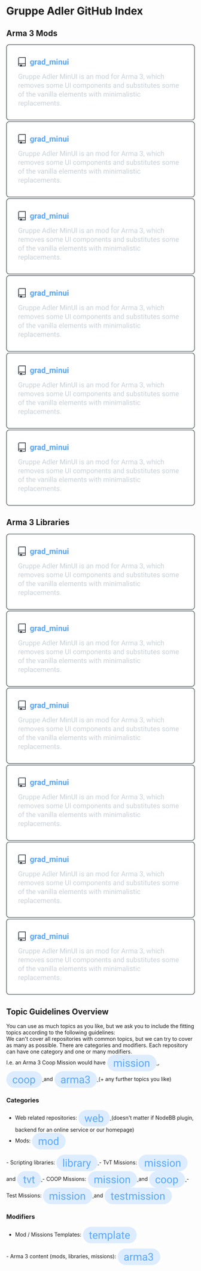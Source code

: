 # Gruppe Adler GitHub Index

## Arma 3 Mods
<p align="center">
    <a href="https://github.com/gruppe-adler/grad_minu">
        <img src="./img/repo_example.svg">
    </a>
    <a href="https://github.com/gruppe-adler/grad_minu">
        <img src="./img/repo_example.svg">
    </a>
    <a href="https://github.com/gruppe-adler/grad_minu">
        <img src="./img/repo_example.svg">
    </a>
    <a href="https://github.com/gruppe-adler/grad_minu">
        <img src="./img/repo_example.svg">
    </a>
    <a href="https://github.com/gruppe-adler/grad_minu">
        <img src="./img/repo_example.svg">
    </a>
    <a href="https://github.com/gruppe-adler/grad_minu">
        <img src="./img/repo_example.svg">
    </a>
</p>

## Arma 3 Libraries
<p align="center">
    <a href="https://github.com/gruppe-adler/grad_minu">
        <img src="./img/repo_example.svg">
    </a>
    <a href="https://github.com/gruppe-adler/grad_minu">
        <img src="./img/repo_example.svg">
    </a>
    <a href="https://github.com/gruppe-adler/grad_minu">
        <img src="./img/repo_example.svg">
    </a>
    <a href="https://github.com/gruppe-adler/grad_minu">
        <img src="./img/repo_example.svg">
    </a>
    <a href="https://github.com/gruppe-adler/grad_minu">
        <img src="./img/repo_example.svg">
    </a>
    <a href="https://github.com/gruppe-adler/grad_minu">
        <img src="./img/repo_example.svg">
    </a>
</p>

## Topic Guidelines Overview
You can use as much topics as you like, but we ask you to include the fitting topics according to the following guidelines:  
We can't cover all repositories with common topics, but we can try to cover as many as possible. There are categories and modifiers. Each repository can have one category and one or many modifiers.  
I.e. an Arma 3 Coop Mission would have <a href="https://github.com/search?q=org%3Agruppe-adler+topic%3Amission">
    <img valign="middle" src="./img/topics/mission.svg">
</a>, <a href="https://github.com/search?q=org%3Agruppe-adler+topic%3Acoop">
    <img valign="middle" src="./img/topics/coop.svg">
</a> and <a href="https://github.com/search?q=org%3Agruppe-adler+topic%3Aarma3">
    <img valign="middle" src="./img/topics/arma3.svg">
</a> (+ any further topics you like)

### Categories
- Web related repositories: <a href="https://github.com/search?q=org%3Agruppe-adler+topic%3Aweb">
    <img valign="middle" src="./img/topics/web.svg">
</a> (doesn't matter if NodeBB plugin, backend for an online service or our homepage)
- Mods: <a href="https://github.com/search?q=org%3Agruppe-adler+topic%3Amod">
    <img valign="middle" src="./img/topics/mod.svg">
</a>
- Scripting libraries: <a href="https://github.com/search?q=org%3Agruppe-adler+topic%3Alibrary">
    <img valign="middle" src="./img/topics/library.svg">
</a>
- TvT Missions: <a href="https://github.com/search?q=org%3Agruppe-adler+topic%3Amission">
    <img valign="middle" src="./img/topics/mission.svg">
</a> and <a href="https://github.com/search?q=org%3Agruppe-adler+topic%3Atvt">
    <img valign="middle" src="./img/topics/tvt.svg">
</a>
- COOP Missions: <a href="https://github.com/search?q=org%3Agruppe-adler+topic%3Amission">
    <img valign="middle" src="./img/topics/mission.svg">
</a> and <a href="https://github.com/search?q=org%3Agruppe-adler+topic%3Acoop">
    <img valign="middle" src="./img/topics/coop.svg">
</a>
- Test Missions: <a href="https://github.com/search?q=org%3Agruppe-adler+topic%3Amission">
    <img valign="middle" src="./img/topics/mission.svg">
</a> and <a href="https://github.com/search?q=org%3Agruppe-adler+topic%3Atestmission">
    <img valign="middle" src="./img/topics/testmission.svg">
</a>

### Modifiers
- Mod / Missions Templates: <a href="https://github.com/search?q=org%3Agruppe-adler+topic%3Atemplate">
    <img valign="middle" src="./img/topics/template.svg">
</a>
- Arma 3 content (mods, libraries, missions): <a href="https://github.com/search?q=org%3Agruppe-adler+topic%3Aarma3">
    <img valign="middle" src="./img/topics/arma3.svg">
</a>
